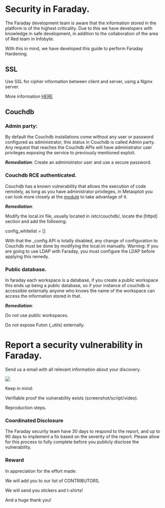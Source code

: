 # Security in Faraday.

The Faraday development team is aware that the information stored in the platform is of the highest criticality. Due to this we have developers with knowledge in safe development, in addition to the collaboration of the area of Red team in Infobyte.

With this in mind, we have developed this guide to perform Faraday Hardening.

## SSL

Use SSL for cipher information between client and server, using a Nginx server.

More information [HERE](https://github.com/infobyte/faraday/wiki/SSL)

## Couchdb

### Admin party:

By default the Couchdb installations come without any user or password configured as administrator, this status in Couchdb is called Admin party. Any request that reaches the Couchdb APIs will have administrator user privileges exposing the service to previously mentioned exploit.

_**Remediation**_: Create an administrator user and use a secure password.

### Couchdb RCE authenticated.

Couchdb has a known vulnerability that allows the execution of code remotely, as long as you have administrator privileges, in Metasploit you can look more closely at the [module](https://github.com/rapid7/metasploit-framework/pull/6900) to take advantage of it.

_**Remediation**_: 

Modify the local.ini file, usually located in /etc/couchdb/, locate the [httpd] section and add the following:

config_whitelist = []


With that the _config API is totally disabled, any change of configuration to Couchdb must be done by modifying the local.ini manually.
Warning: If you are going to use LDAP with Faraday, you must configure the LDAP before applying this remedy.

### Public database.

In faraday each workspace is a database, if you create a public workspace this ends up being a public database, so if your instance of couchdb is accessible externally anyone who knows the name of the workspace can access the information stored in that.

_**Remediation**_: 

Do not use public workspaces.

Do not expose Futon (_utils) externally.

# Report a security vulnerability in Faraday.

Send us a email with all relevant information about your discovery.

![](https://raw.github.com/wiki/infobyte/faraday/images/security-email.png) 

Keep in mind:

Verifiable proof the vulnerability exists (screenshot/script/video).

Reproduction steps.

### Coordinated Disclosure
The Faraday security team have 30 days to respond to the report, and up to 90 days to implement a fix based on the severity of the report. Please allow for this process to fully complete before you publicly disclose the vulnerability.

### Reward

In appreciation for the effort made:

We will add you to our list of CONTRIBUTORS.

We will send you stickers and t-shirts!

And a huge thank you!